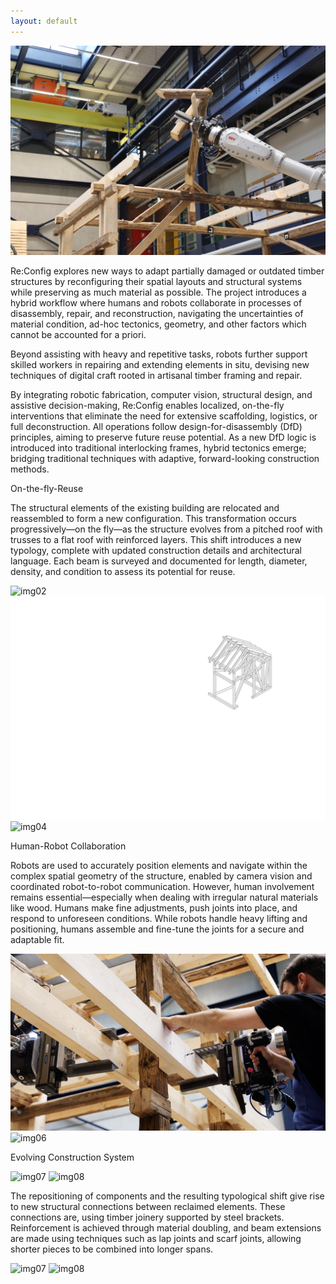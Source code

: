 ```yaml
---
layout: default
---
```


![img01](/assets/img/fig1.jpeg)

Re:Config explores new ways to adapt partially damaged or outdated timber structures by reconfiguring their spatial layouts and structural systems while preserving as much material as possible. The project introduces a hybrid workflow where humans and robots collaborate in processes of disassembly, repair, and reconstruction, navigating the uncertainties of material condition, ad-hoc tectonics, geometry, and other factors which cannot be accounted for a priori.

Beyond assisting with heavy and repetitive tasks, robots further support skilled workers in repairing and extending elements in situ, devising new techniques of digital craft rooted in artisanal timber framing and repair.

By integrating robotic fabrication, computer vision, structural design, and assistive decision-making, Re:Config enables localized, on-the-fly interventions that eliminate the need for extensive scaffolding, logistics, or full deconstruction. All operations follow design-for-disassembly (DfD) principles, aiming to preserve future reuse potential. As a new DfD logic is introduced into traditional interlocking frames, hybrid tectonics emerge; bridging traditional techniques with adaptive, forward-looking construction methods.

On-the-fly-Reuse

The structural elements of the existing building are relocated and reassembled to form a new configuration. This transformation occurs progressively—on the fly—as the structure evolves from a pitched roof with trusses to a flat roof with reinforced layers. This shift introduces a new typology, complete with updated construction details and architectural language. Each beam is surveyed and documented for length, diameter, density, and condition to assess its potential for reuse.

![img02](/assets/img/image_2.jpg)
![img03](/assets/img/image_3.gif)
![img04](/assets/img/image_4.jpg)

Human-Robot Collaboration

Robots are used to accurately position elements and navigate within the complex spatial geometry of the structure, enabled by camera vision and coordinated robot-to-robot communication. However, human involvement remains essential—especially when dealing with irregular natural materials like wood. Humans make fine adjustments, push joints into place, and respond to unforeseen conditions. While robots handle heavy lifting and positioning, humans assemble and fine-tune the joints for a secure and adaptable fit.

![img05](/assets/img/image_5.jpg)
![img06](/assets/img/image_9.jpg)

Evolving Construction System

![img07](/assets/img/image_10.jpg)
![img08](/assets/img/image_11.jpg)

The repositioning of components and the resulting typological shift give rise to new structural connections between reclaimed elements. These connections are, using timber joinery supported by steel brackets. Reinforcement is achieved through material doubling, and beam extensions are made using techniques such as lap joints and scarf joints, allowing shorter pieces to be combined into longer spans.

![img07](/assets/img/image_15.jpg)
![img08](/assets/img/image_16.jpg)
